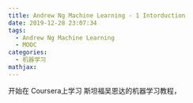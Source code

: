 ```yaml
---
title: Andrew Ng Machine Learning - 1 Intorduction
date: 2019-12-28 23:07:34
tags:
  - Andrew Ng Machine Learning
  - MOOC
categories:
  - 机器学习
mathjax:
---
```


开始在 Coursera上学习 斯坦福吴恩达的机器学习教程，

